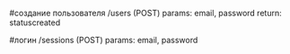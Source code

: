 #создание пользователя
/users (POST)
params: email, password
return: statuscreated

#логин
/sessions (POST)
params: email, password
